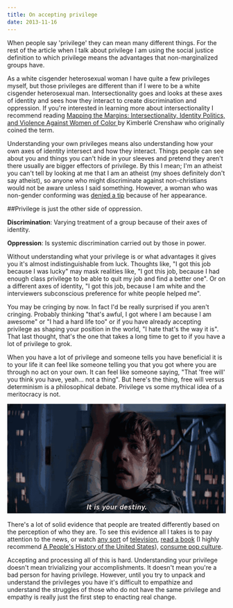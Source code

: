 ```yaml
---
title: On accepting privilege
date: 2013-11-16
---
```


When people say 'privilege' they can mean many different things. For the rest of the article when I talk about privilege I am using the social justice definition to which privilege means the advantages that non-marginalized groups have. 

<div class="embed">
<script async class="speakerdeck-embed" data-slide="7" data-id="0eb33ee0964501305ac66ea88c3723c7" data-ratio="1.33333333333333" src="//speakerdeck.com/assets/embed.js"></script>
</div>

As a white cisgender heterosexual woman I have quite a few privileges myself, but those privileges are different than if I were to be a white cisgender heterosexual man. Intersectionality goes and looks at these axes of identity and sees how they interact to create discrimination and oppression. If you're interested in learning more about intersectionality I recommend reading [Mapping the Margins: Intersectionality, Identity Politics, and Violence Against Women of Color ](http://socialdifference.columbia.edu/files/socialdiff/projects/Article__Mapping_the_Margins_by_Kimblere_Crenshaw.pdf) by Kimberlé Crenshaw who originally coined the term. 

Understanding your own privileges means also understanding how your own axes of identity intersect and how they interact. Things people can see about you and things you can't hide in your sleeves and pretend they aren't there usually are bigger effectors of privilege. By this I mean; I'm an atheist you can't tell by looking at me that I am an atheist (my shoes definitely don't say atheist), so anyone who might discriminate against non-christians would not be aware unless I said something. However, a woman who was non-gender conforming was [denied a tip](http://www.shewired.com/outrageous/2013/11/14/nj-waitress-stiffed-93-bill-perceived-lesbianism) because of her appearance. 

##Privilege is just the other side of oppression.

**Discrimination**: Varying treatment of a group because of their axes of identity. 

**Oppression**: Is systemic discrimination carried out by those in power. 

Without understanding what your privilege is or what advantages it gives you it's almost indistinguishable from luck. Thoughts like, "I got this job because I was lucky" may mask realities like, "I got this job, because I had enough class privilege to be able to quit my job and find a better one". Or on a different axes of identity, "I got this job, because I am white and the interviewers subconscious preference for white people helped me". 

You may be cringing by now. In fact I'd be really surprised if you aren't cringing. Probably thinking "that's awful, I got where I am because I am awesome" or "I had a hard life too" or if you have already accepting privilege as shaping your position in the world, "I hate that's the way it is". That last thought, that's the one that takes a long time to get to if you have a lot of privilege to grok. 

When you have a lot of privilege and someone tells you have beneficial it is to your life it can feel like someone telling you that you got where you are through no act on your own. It can feel like someone saying, "That 'free will' you think you have, yeah... not a thing". But here's the thing, free will versus determinism is a philosophical debate. Privilege vs some mythical idea of a meritocracy is not. 

![It is your destiny](/assets/images/on-accepting-privilege/destiny.gif)

There's a lot of solid evidence that people are treated differently based on the perception of who they are. To see this evidence all I takes is to pay attention to the news, or watch [any sort](http://www.today.com/entertainment/big-brother-contestants-learn-they-lost-jobs-due-racist-homophobic-4B11210469) of [television](http://www.theguardian.com/tv-and-radio/shortcuts/2012/may/02/2-broke-girls-racist-baffling), [read a book](https://www.goodreads.com/shelf/show/social-justice) (I highly recommend [A People's History of the United States](http://www.historyisaweapon.com/zinnapeopleshistory.html)), [consume pop culture](http://www.racialicious.com/).

Accepting and processing all of this is hard. Understanding your privilege doesn't mean trivializing your accomplishments. It doesn't mean you're a bad person for having privilege. However, until you try to unpack and understand the privileges you have it's difficult to empathize and understand the struggles of those who do not have the same privilege and empathy is really just the first step to enacting real change. 
